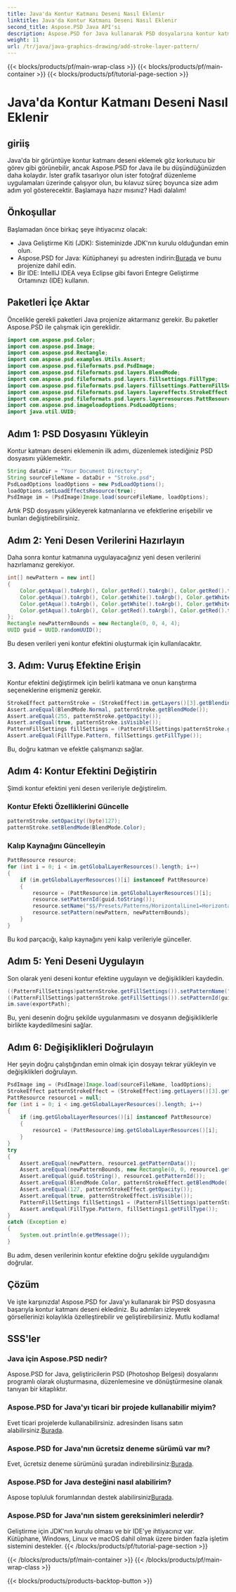 ```yaml
---
title: Java'da Kontur Katmanı Deseni Nasıl Eklenir
linktitle: Java'da Kontur Katmanı Deseni Nasıl Eklenir
second_title: Aspose.PSD Java API'si
description: Aspose.PSD for Java kullanarak PSD dosyalarına kontur katmanı desenini nasıl ekleyeceğinizi öğrenin. Resimlerinizi kolayca geliştirmek için bu adım adım kılavuzu izleyin.
weight: 11
url: /tr/java/java-graphics-drawing/add-stroke-layer-pattern/
---
```


{{< blocks/products/pf/main-wrap-class >}}
{{< blocks/products/pf/main-container >}}
{{< blocks/products/pf/tutorial-page-section >}}

# Java'da Kontur Katmanı Deseni Nasıl Eklenir

## giriiş
Java'da bir görüntüye kontur katmanı deseni eklemek göz korkutucu bir görev gibi görünebilir, ancak Aspose.PSD for Java ile bu düşündüğünüzden daha kolaydır. İster grafik tasarlıyor olun ister fotoğraf düzenleme uygulamaları üzerinde çalışıyor olun, bu kılavuz süreç boyunca size adım adım yol gösterecektir. Başlamaya hazır mısınız? Hadi dalalım!
## Önkoşullar
Başlamadan önce birkaç şeye ihtiyacınız olacak:
- Java Geliştirme Kiti (JDK): Sisteminizde JDK'nın kurulu olduğundan emin olun.
-  Aspose.PSD for Java: Kütüphaneyi şu adresten indirin:[Burada](https://releases.aspose.com/psd/java/) ve bunu projenize dahil edin.
- Bir IDE: IntelliJ IDEA veya Eclipse gibi favori Entegre Geliştirme Ortamınızı (IDE) kullanın.
## Paketleri İçe Aktar
Öncelikle gerekli paketleri Java projenize aktarmanız gerekir. Bu paketler Aspose.PSD ile çalışmak için gereklidir.
```java
import com.aspose.psd.Color;
import com.aspose.psd.Image;
import com.aspose.psd.Rectangle;
import com.aspose.psd.examples.Utils.Assert;
import com.aspose.psd.fileformats.psd.PsdImage;
import com.aspose.psd.fileformats.psd.layers.BlendMode;
import com.aspose.psd.fileformats.psd.layers.fillsettings.FillType;
import com.aspose.psd.fileformats.psd.layers.fillsettings.PatternFillSettings;
import com.aspose.psd.fileformats.psd.layers.layereffects.StrokeEffect;
import com.aspose.psd.fileformats.psd.layers.layerresources.PattResource;
import com.aspose.psd.imageloadoptions.PsdLoadOptions;
import java.util.UUID;
```
## Adım 1: PSD Dosyasını Yükleyin
Kontur katmanı deseni eklemenin ilk adımı, düzenlemek istediğiniz PSD dosyasını yüklemektir.
```java
String dataDir = "Your Document Directory";
String sourceFileName = dataDir + "Stroke.psd";
PsdLoadOptions loadOptions = new PsdLoadOptions();
loadOptions.setLoadEffectsResource(true);
PsdImage im = (PsdImage)Image.load(sourceFileName, loadOptions);
```
Artık PSD dosyasını yükleyerek katmanlarına ve efektlerine erişebilir ve bunları değiştirebilirsiniz.
## Adım 2: Yeni Desen Verilerini Hazırlayın
Daha sonra kontur katmanına uygulayacağınız yeni desen verilerini hazırlamanız gerekiyor.
```java
int[] newPattern = new int[]
{
    Color.getAqua().toArgb(), Color.getRed().toArgb(), Color.getRed().toArgb(), Color.getAqua().toArgb(),
    Color.getAqua().toArgb(), Color.getWhite().toArgb(), Color.getWhite().toArgb(), Color.getAqua().toArgb(),
    Color.getAqua().toArgb(), Color.getWhite().toArgb(), Color.getWhite().toArgb(), Color.getAqua().toArgb(),
    Color.getAqua().toArgb(), Color.getRed().toArgb(), Color.getRed().toArgb(), Color.getAqua().toArgb(),
};
Rectangle newPatternBounds = new Rectangle(0, 0, 4, 4);
UUID guid = UUID.randomUUID();
```
Bu desen verileri yeni kontur efektini oluşturmak için kullanılacaktır.
## 3. Adım: Vuruş Efektine Erişin
Kontur efektini değiştirmek için belirli katmana ve onun karıştırma seçeneklerine erişmeniz gerekir.
```java
StrokeEffect patternStroke = (StrokeEffect)im.getLayers()[3].getBlendingOptions().getEffects()[0];
Assert.areEqual(BlendMode.Normal, patternStroke.getBlendMode());
Assert.areEqual(255, patternStroke.getOpacity());
Assert.areEqual(true, patternStroke.isVisible());
PatternFillSettings fillSettings = (PatternFillSettings)patternStroke.getFillSettings();
Assert.areEqual(FillType.Pattern, fillSettings.getFillType());
```
Bu, doğru katman ve efektle çalışmanızı sağlar.
## Adım 4: Kontur Efektini Değiştirin
Şimdi kontur efektini yeni desen verileriyle değiştirelim.
### Kontur Efekti Özelliklerini Güncelle
```java
patternStroke.setOpacity((byte)127);
patternStroke.setBlendMode(BlendMode.Color);
```
### Kalıp Kaynağını Güncelleyin
```java
PattResource resource;
for (int i = 0; i < im.getGlobalLayerResources().length; i++)
{
    if (im.getGlobalLayerResources()[i] instanceof PattResource)
    {
        resource = (PattResource)im.getGlobalLayerResources()[i];
        resource.setPatternId(guid.toString());
        resource.setName("$$/Presets/Patterns/HorizontalLine1=Horizontal Line 9\0");
        resource.setPattern(newPattern, newPatternBounds);
    }
}
```
Bu kod parçacığı, kalıp kaynağını yeni kalıp verileriyle günceller.
## Adım 5: Yeni Deseni Uygulayın
Son olarak yeni deseni kontur efektine uygulayın ve değişiklikleri kaydedin.
```java
((PatternFillSettings)patternStroke.getFillSettings()).setPatternName("$$/Presets/Patterns/HorizontalLine1=Horizontal Line 9\0");
((PatternFillSettings)patternStroke.getFillSettings()).setPatternId(guid.toString() + "\0");
im.save(exportPath);
```
Bu, yeni desenin doğru şekilde uygulanmasını ve dosyanın değişikliklerle birlikte kaydedilmesini sağlar.
## Adım 6: Değişiklikleri Doğrulayın
Her şeyin doğru çalıştığından emin olmak için dosyayı tekrar yükleyin ve değişiklikleri doğrulayın.
```java
PsdImage img = (PsdImage)Image.load(sourceFileName, loadOptions);
StrokeEffect patternStrokeEffect = (StrokeEffect)img.getLayers()[3].getBlendingOptions().getEffects()[0];
PattResource resource1 = null;
for (int i = 0; i < img.getGlobalLayerResources().length; i++)
{
    if (img.getGlobalLayerResources()[i] instanceof PattResource)
    {
        resource1 = (PattResource)img.getGlobalLayerResources()[i];
    }
}
try
{
    Assert.areEqual(newPattern, resource1.getPatternData());
    Assert.areEqual(newPatternBounds, new Rectangle(0, 0, resource1.getWidth(), resource1.getHeight()));
    Assert.areEqual(guid.toString(), resource1.getPatternId());
    Assert.areEqual(BlendMode.Color, patternStrokeEffect.getBlendMode());
    Assert.areEqual(127, patternStrokeEffect.getOpacity());
    Assert.areEqual(true, patternStrokeEffect.isVisible());
    PatternFillSettings fillSettings1 = (PatternFillSettings)patternStrokeEffect.getFillSettings();
    Assert.areEqual(FillType.Pattern, fillSettings1.getFillType());
}
catch (Exception e)
{
    System.out.println(e.getMessage());
}
```
Bu adım, desen verilerinin kontur efektine doğru şekilde uygulandığını doğrular.
## Çözüm
Ve işte karşınızda! Aspose.PSD for Java'yı kullanarak bir PSD dosyasına başarıyla kontur katmanı deseni eklediniz. Bu adımları izleyerek görsellerinizi kolaylıkla özelleştirebilir ve geliştirebilirsiniz. Mutlu kodlama!
## SSS'ler
### Java için Aspose.PSD nedir?
Aspose.PSD for Java, geliştiricilerin PSD (Photoshop Belgesi) dosyalarını programlı olarak oluşturmasına, düzenlemesine ve dönüştürmesine olanak tanıyan bir kitaplıktır.
### Aspose.PSD for Java'yı ticari bir projede kullanabilir miyim?
 Evet ticari projelerde kullanabilirsiniz. adresinden lisans satın alabilirsiniz.[Burada](https://purchase.aspose.com/buy).
### Aspose.PSD for Java'nın ücretsiz deneme sürümü var mı?
 Evet, ücretsiz deneme sürümünü şuradan indirebilirsiniz:[Burada](https://releases.aspose.com/).
### Aspose.PSD for Java desteğini nasıl alabilirim?
 Aspose topluluk forumlarından destek alabilirsiniz[Burada](https://forum.aspose.com/c/psd/34).
### Aspose.PSD for Java'nın sistem gereksinimleri nelerdir?
Geliştirme için JDK'nın kurulu olması ve bir IDE'ye ihtiyacınız var. Kütüphane, Windows, Linux ve macOS dahil olmak üzere birden fazla işletim sistemini destekler.
{{< /blocks/products/pf/tutorial-page-section >}}

{{< /blocks/products/pf/main-container >}}
{{< /blocks/products/pf/main-wrap-class >}}

{{< blocks/products/products-backtop-button >}}
